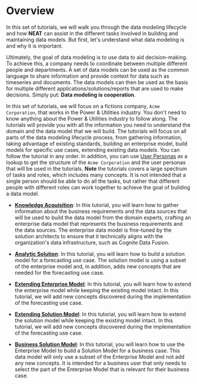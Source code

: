 # Overview

In this set of tutorials, we will walk you through the data modeling lifecycle and how **NEAT** can assist in the
different tasks involved in building and maintaining data models. But first, let's understand what data modeling
is and why it is important.

Ultimately, the goal of data modeling is to use data to aid decision-making. To achieve this, a company
needs to coordinate between multiple different people and departments. A set of data models can be used as
the common language to share information and provide context for data such as timeseries and documents. The
data models can then be used as the basis for multiple different applications/solutions/reports that are used to make
decisions. Simply put: **Data modeling is cooperation**.

In this set of tutorials, we will focus on a fictions company, `Acme Corporation`, that works in the Power & Utilities
industry. You don't need to know anything about the Power & Utilities industry to follow along. The tutorials will
provide you with all the information you need to understand the domain and the data model that we will build. The
tutorials will focus on all parts of the data modeling lifecycle process, from gathering information, taking advantage
of existing standards, building an enterprise model, build models for specific use cases, extending existing data
models. You can follow the tutorial in any order. In addition, you can use
[User Personas](./user-personas.md) as a lookup to get the structure of the `Acme Corporation` and the user
personas that will be used in the tutorials. **Note** the tutorials covers a large spectrum of tasks and roles, which
includes many concepts. It is not intended that a single person should be able to do all the tasks, but rather that
different people with different roles can work together to achieve the goal of building a data model.


- **[Knowledge Acquisition](./part-1-knowledge-acquisition.md)**: In this tutorial, you will learn how to gather information
  about the business requirements and the data sources that will be used to build the data model from the domain experts,
  crafting an enterprise data model that represents the business requirements and the data sources. The enterprise
  data model is fine-tuned by the solution architects to ensure that it technically aligns with the organization's data
  infrastructure, such as Cognite Data Fusion.

- **[Analytic Solution](./part-2-analytic-solution.md)**: In this tutorial, you will learn how to build a solution model
  for a forecasting use case. The solution model is using a subset of the enterprise model and, in addition, adds
  new concepts that are needed for the forecasting use case.

- **[Extending Enterprise Model](./part-3-extending-enterprise-model.md)**: In this tutorial, you will learn how to extend
  the enterprise model while keeping the existing model intact. In this tutorial, we will add new concepts discovered
  during the implementation of the forecasting use case.

- **[Extending Solution Model](./part-4-extending-solution-model.md)**: In this tutorial, you will learn how
  to extend the solution model while keeping the existing model intact. In this tutorial, we will add new concepts
  discovered during the implementation of the forecasting use case.

- **[Business Solution Model](./part-5-business-solution-model.md)**: In this tutorial, you will learn how to
  use the Enterprise Model to build a Solution Model for a business case. This data model will only use a subset
  of the Enterprise Model and not add any new concepts. It is intended for a business user that only needs to select
  the part of the Enterprise Model that is relevant for their business case.
